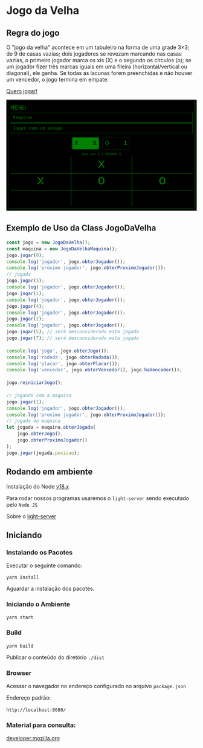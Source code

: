 # Jogo da Velha

## Regra do jogo
O "jogo da velha" acontece em um tabuleiro na forma de uma grade 3×3; de 9 de casas vazias; dois jogadores se revezam marcando nas casas vazias, o primeiro jogador marca os xis (X) e o segundo os círculos (o); se um jogador fizer três marcas iguais em uma fileira (horizontal/vertical ou diagonal), ele ganha. Se todas as lacunas forem preenchidas e não houver um vencedor, o jogo termina em empate.

[Quero jogar!](https://tiagoriego.github.io/jogo-da-velha/src/)

![Jogo](/screencast.png)

## Exemplo de Uso da Class JogoDaVelha

```javascript
const jogo = new JogoDaVelha();
const maquina = new JogoDaVelhaMaquina();
jogo.jogar(0);
console.log('jogador', jogo.obterJogador());
console.log('proximo jogador', jogo.obterProximoJogador());
// jogada
jogo.jogar(3);
console.log('jogador', jogo.obterJogador());
jogo.jogar(1);
console.log('jogador', jogo.obterJogador());
jogo.jogar(4);
console.log('jogador', jogo.obterJogador());
jogo.jogar(2); 
console.log('jogador', jogo.obterJogador());
jogo.jogar(5); // será desconsiderado esta jogada
jogo.jogar(7); // será desconsiderado esta jogada

console.log('jogo', jogo.obterJogo());
console.log('rodada', jogo.obterRodada());
console.log('placar', jogo.obterPlacar());
console.log('vencedor', jogo.obterVencedor(), jogo.haVencedor());

jogo.reiniciarJogo();

// jogando com a maquina
jogo.jogar(1);
console.log('jogador', jogo.obterJogador());
console.log('proximo jogador', jogo.obterProximoJogador());
// jogada da maquina
let jogada = maquina.obterJogada(
    jogo.obterJogo(),
    jogo.obterProximoJogador()
);
jogo.jogar(jogada.posicao);
```

## Rodando em ambiente

Instalação do Node [v18.x](https://nodejs.org/dist/v18.18.2/)

Para rodar nossos programas usaremos o `light-server` sendo executado pelo `Node JS`

Sobre o [light-server](https://www.npmjs.com/package/light-server)

## Iniciando

### Instalando os Pacotes

Executar o seguinte comando:

```
yarn install
```

Aguardar a instalação dos pacotes.

### Iniciando o Ambiente

```
yarn start
```

### Build

```
yarn build
```

Publicar o conteúdo do diretório `./dist`

### Browser

Acessar o navegador no endereço configurado no arquivo `package.json`

Endereço padrão:

`http://localhost:8080/`

### Material para consulta:

[developer.mozilla.org](https://developer.mozilla.org/pt-BR/docs/Web/JavaScript/Guide/Grammar_and_types)
